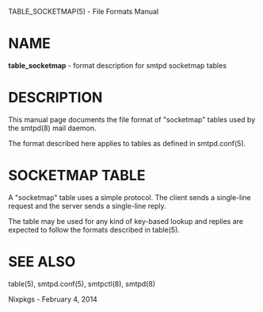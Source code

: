 TABLE\_SOCKETMAP(5) - File Formats Manual

# NAME

**table\_socketmap** - format description for smtpd socketmap tables

# DESCRIPTION

This manual page documents the file format of "socketmap" tables used by the
smtpd(8)
mail daemon.

The format described here applies to tables as defined in
smtpd.conf(5).

# SOCKETMAP TABLE

A "socketmap" table uses a simple protocol.
The client sends a single-line request and the server sends a single-line reply.

The table may be used for any kind of key-based lookup and replies are expected
to follow the formats described in
table(5).

# SEE ALSO

table(5),
smtpd.conf(5),
smtpctl(8),
smtpd(8)

Nixpkgs - February 4, 2014
